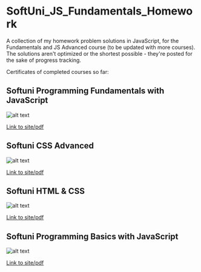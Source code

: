 # SoftUni_JS_Fundamentals_Homework
A collection of my homework problem solutions in JavaScript, for the Fundamentals and JS Advanced course (to be updated with more courses). The solutions aren't optimized or the shortest possible - they're posted for the sake of progress tracking.



Certificates of completed courses so far:


## Softuni Programming Fundamentals with JavaScript

![alt text](https://softuni.bg/certificates/certificates/converttoimage/94589?code=e1204906) 

[Link to site/pdf](https://softuni.bg/certificates/details/94589/e1204906)

## Softuni CSS Advanced

![alt text](https://softuni.bg/certificates/certificates/converttoimage/86658?code=37425b22)

[Link to site/pdf](https://softuni.bg/certificates/details/86658/37425b22)

## Softuni HTML & CSS

![alt text](https://softuni.bg/certificates/certificates/converttoimage/84876?code=d2d1dfc7)

[Link to site/pdf](https://softuni.bg/certificates/details/84876/d2d1dfc7)

## Softuni Programming Basics with JavaScript

![alt text](https://softuni.bg/certificates/certificates/converttoimage/82296?code=582455b1)

[Link to site/pdf](https://softuni.bg/certificates/details/82296/582455b1)


